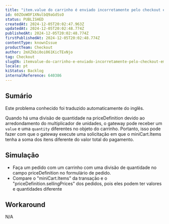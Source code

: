 ```yaml
---
title: "item.value do carrinho é enviado incorretamente pelo checkout em AdditionalData"
id: 60ZOoWOF1XNulbQ9aGdSsO
status: PUBLISHED
createdAt: 2024-12-05T20:02:47.963Z
updatedAt: 2024-12-05T20:02:48.774Z
publishedAt: 2024-12-05T20:02:48.774Z
firstPublishedAt: 2024-12-05T20:02:48.774Z
contentType: knownIssue
productTeam: Checkout
author: 2mXZkbi0oi061KicTExNjo
tag: Checkout
slugEN: itemvalue-do-carrinho-e-enviado-incorretamente-pelo-checkout-em-additionaldata
locale: pt
kiStatus: Backlog
internalReference: 640386
---
```


## Sumário

<div class="alert alert-info">
  <p>Este problema conhecido foi traduzido automaticamente do inglês.</p>
</div>


Quando há uma divisão de quantidade na priceDefinition devido ao arredondamento do multiplicador de unidades, o gateway pode receber um `value` e uma `quantity` diferentes no objeto do carrinho. Portanto, isso pode fazer com que o gateway execute uma solicitação em que o miniCart.Items tenha a soma dos itens diferente do valor total do pagamento.

## Simulação



- Faça um pedido com um carrinho com uma divisão de quantidade no campo priceDefinition no formulário de pedido.
- Compare o "miniCart.Items" da transação e o "priceDefinition.sellingPrices" dos pedidos, pois eles podem ter valores e quantidades diferente

## Workaround


N/A



